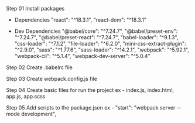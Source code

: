 Step 01
Install packages 

* Dependencies
    "react": "^18.3.1",
    "react-dom": "^18.3.1"

* Dev Dependencies 
    "@babel/core": "^7.24.7",
    "@babel/preset-env": "^7.24.7",
    "@babel/preset-react": "^7.24.7",
    "babel-loader": "^9.1.3",
    "css-loader": "^7.1.2",
    "file-loader": "^6.2.0",
    "mini-css-extract-plugin": "^2.9.0",
    "sass": "^1.77.6",
    "sass-loader": "^14.2.1",
    "webpack": "^5.92.1",
    "webpack-cli": "^5.1.4",
    "webpack-dev-server": "^5.0.4"

Step 02
Create .babelrc file 

Step 03
Create webpack.config.js file 

Step 04
Create basic files for run the project 
    ex - index.js, index.html, app.js, app.scss

Step 05
Add scripts to the package.json
ex -  "start": "webpack server --mode development",
